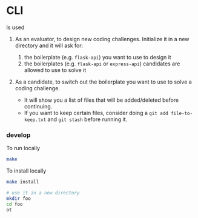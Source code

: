 # CLI

Is used

1. As an evaluator, to design new coding challenges. Initialize it in a new directory and it will ask for:
    1. the boilerplate (e.g. `flask-api`) you want to use to design it
    2. the boilerplates (e.g. `flask-api` or `express-api`) candidates are allowed to use to solve it

2. As a candidate, to switch out the boilerplate you want to use to solve a coding challenge.
    * It will show you a list of files that will be added/deleted before continuing.
    * If you want to keep certain files, consider doing a `git add file-to-keep.txt` and `git stash` before running it.


### develop

To run locally

```sh
make
```

To install locally

```sh
make install

# use it in a new directory
mkdir foo
cd foo
ot
```
